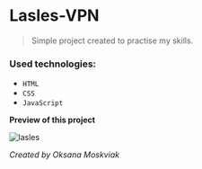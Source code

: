 # Lasles-VPN
> Simple project created to practise my skills.
### Used technologies:
- `HTML`
- `CSS `
- `JavaScript`

**Preview of this project**

![lasles](https://user-images.githubusercontent.com/84397218/180614680-27ee49ef-47fd-4f85-b5ba-4cf192764c9e.png)



*Created by Oksana Moskviak*
